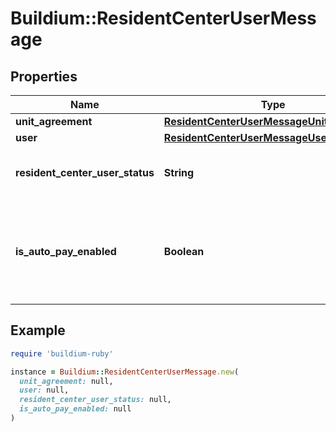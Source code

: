# Buildium::ResidentCenterUserMessage

## Properties

| Name | Type | Description | Notes |
| ---- | ---- | ----------- | ----- |
| **unit_agreement** | [**ResidentCenterUserMessageUnitAgreement**](ResidentCenterUserMessageUnitAgreement.md) |  | [optional] |
| **user** | [**ResidentCenterUserMessageUser**](ResidentCenterUserMessageUser.md) |  | [optional] |
| **resident_center_user_status** | **String** | Resident center status for the user. | [optional] |
| **is_auto_pay_enabled** | **Boolean** | Indicates if the user has an automatic payment scheduled for the future. | [optional] |

## Example

```ruby
require 'buildium-ruby'

instance = Buildium::ResidentCenterUserMessage.new(
  unit_agreement: null,
  user: null,
  resident_center_user_status: null,
  is_auto_pay_enabled: null
)
```

